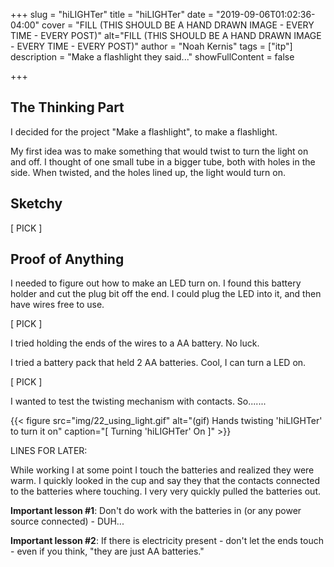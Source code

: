 +++
slug = "hiLIGHTer"
title = "hiLIGHTer"
date = "2019-09-06T01:02:36-04:00"
cover = "FILL (THIS SHOULD BE A HAND DRAWN IMAGE - EVERY TIME - EVERY POST)"
alt="FILL (THIS SHOULD BE A HAND DRAWN IMAGE - EVERY TIME - EVERY POST)"
author = "Noah Kernis"
tags = ["itp"]
description = "Make a flashlight they said..."
showFullContent = false

+++

## The Thinking Part

I decided for the project "Make a flashlight", to make a flashlight. 

My first idea was to make something that would twist to turn the light on and off. I thought of one small tube in a bigger tube, both with holes in the side. When twisted, and the holes lined up, the light would turn on.

## Sketchy

[ PICK ]

## Proof of Anything

I needed to figure out how to make an LED turn on. I found this battery holder and cut the plug bit off the end. I could plug the LED into it, and then have wires free to use. 

[ PICK ]

I tried holding the ends of the wires to a AA battery. No luck.

I tried a battery pack that held 2 AA batteries. Cool, I can turn a LED on.

[ PICK ]

I wanted to test the twisting mechanism with contacts. So.......

{{< figure src="img/22_using_light.gif" alt="(gif) Hands twisting 'hiLIGHTer' to turn it on" caption="[ Turning 'hiLIGHTer' On ]" >}}

LINES FOR LATER:

While working I at some point I touch the batteries and realized they were warm. I quickly looked in the cup and say they that the contacts connected to the batteries where touching. I very very quickly pulled the batteries out. 

**Important lesson #1**: Don't do work with the batteries in (or any power source connected) - DUH...

**Important lesson #2**: If there is electricity present - don't let the ends touch - even if you think, "they are just AA batteries."
